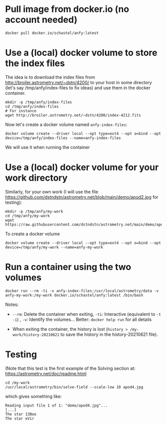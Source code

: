 # Pull image from docker.io (no account needed)

`
docker pull docker.io/schastel/anfy:latest
`

# Use a (local) docker volume to store the index files

The idea is to download the index files from
http://broiler.astrometry.net/~dstn/4200/ to your host in some
directory (let's say /tmp/anfy/index-files to fix ideas) and
use them in the docker container.

```
mkdir -p /tmp/anfy/index-files
cd /tmp/anfy/index-files
# For instance
wget http://broiler.astrometry.net/~dstn/4200/index-4212.fits
```

Now let's create a docker volume named `anfy-index-files`:

`
docker volume create --driver local --opt type=ext4 --opt o=bind --opt device=/tmp/anfy/index-files --name=anfy-index-files
`

We will use it when running the container

# Use a (local) docker volume for your work directory

Similarly, for your own work (I will use the file https://github.com/dstndstn/astrometry.net/blob/main/demo/apod2.jpg for testing):

```
mkdir -p /tmp/anfy/my-work
cd /tmp/anfy/my-work
wget https://raw.githubusercontent.com/dstndstn/astrometry.net/main/demo/apod4.jpg
```

To create a docker volume
```
docker volume create --driver local --opt type=ext4 --opt o=bind --opt device=/tmp/anfy/my-work --name=anfy-my-work
```

# Run a container using the two volumes

```
docker run --rm -ti -v anfy-index-files:/usr/local/astrometry/data -v anfy-my-work:/my-work docker.io/schastel/anfy:latest /bin/bash
```

Notes: 

* `--rm`: Delete the container when exiting, `-ti`: Interactive (equivalent to `-t -i`) , `-v`: Identify the volumes... Better: `docker help run` for all details

* When exiting the container, the history is lost (`history > /my-work/history-20210621` to save the history in the history-20210621 file).

# Testing

(Note that this test is the first example of the Solving section at: https://astrometry.net/doc/readme.html

```
cd /my-work
/usr/local/astrometry/bin/solve-field --scale-low 10 apod4.jpg
```

which gives something like:
```
Reading input file 1 of 1: "demo/apod4.jpg"...
[...]
The star 13Boo
The star κVir
```
